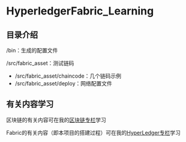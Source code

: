 # HyperledgerFabric_Learning
## 目录介绍

/bin：生成的配置文件

/src/fabric_asset：测试链码
- /src/fabric_asset/chaincode：几个链码示例
- /src/fabric_asset/deploy：网络配置文件

## 有关内容学习
区块链的有关内容可在我的[区块链专栏](http://polarday.top/index.php/category/%E5%8C%BA%E5%9D%97%E9%93%BE/)学习

Fabric的有关内容（即本项目的搭建过程）可在我的[HyperLedger专栏](http://polarday.top/index.php/category/hyperledger/)学习
